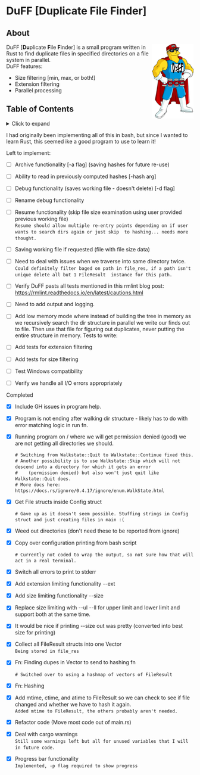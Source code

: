 #  DuFF [Duplicate File Finder] 

## About 
<img align="right" width="112" height="200" src="https://github.com/bioinformike/DuFF/blob/main/misc/duffman.png">DuFF [**Du**plicate **F**ile **F**inder] is a 
small program written in Rust to find duplicate files in specified directories on a file system in parallel.
<br />
DuFF features:
- Size filtering [min, max, or both!]
- Extension filtering
- Parallel processing

## Table of Contents
<!-- ⛔️ MD-MAGIC-EXAMPLE:START (TOC:collapse=true&collapseText=Click to expand) -->
<details>
<summary>Click to expand</summary>
- [About](#about)
- [Install](#install)
- [Usage](#usage)
  * [API](#api)
  * [Configuration Options](#configuration-options)
- [CLI Usage](#cli-usage)
</details>
<!-- ⛔️ MD-MAGIC-EXAMPLE:END -->

I had originally been implementing all of this in bash, but since I wanted to learn Rust, this seemed ike a good program 
to use to learn it!

Left to implement:
- [ ] Archive functionality [-a flag] (saving hashes for future re-use) 
- [ ] Ability to read in previously computed hashes [-hash arg]
- [ ] Debug functionality (saves working file - doesn't delete) [-d flag]
- [ ] Rename debug functionality 
- [ ] Resume functionality (skip file size examination using user provided previous working file)
  <br /> ```Resume should allow multiple re-entry points depending on if user wants to search dirs again or just skip 
  to hashing... needs more thought.```
- [ ] Saving working file if requested (file with file size data)
- [ ] Need to deal with issues when we traverse into same directory twice.
  <br /> ```Could definitely filter baged on path in file_res, if a path isn't unique delete all but 1 FileResult 
         instance for this path.```
- [ ] Verify DuFF pasts all tests mentioned in this rmlint blog post: https://rmlint.readthedocs.io/en/latest/cautions.html
- [ ] Need to add output and logging.

- [ ] Add low memory mode where instead of building the tree in memory as we recursively search the dir structure in parallel we write our finds out to file. Then use that file for figuring out duplicates, never putting the entire structure in memory.
Tests to write:
- [ ] Add tests for extension filtering 
- [ ] Add tests for size filtering
- [ ] Test Windows compatibility
- [ ] Verify we handle all I/O errors appropriately


Completed
- [x] Include GH issues in program help.
- [x] Program is not ending after walking dir structure - likely has to do with error matching logic in run fn.
- [x] Running program on / where we will get permission denied (good) we are not getting all directories we should.
  <br />
  ```
  # Switching from Walkstate::Quit to Walkstate::Continue fixed this.
  # Another possibility is to use Walkstate::Skip which will not descend into a directory for which it gets an error
  #    (permission denied) but also won't just quit like Walkstate::Quit does.
  # More docs here: https://docs.rs/ignore/0.4.17/ignore/enum.WalkState.html
   ```
- [x] Get File structs inside Config struct
  <br />
  ```
  # Gave up as it doesn't seem possible. Stuffing strings in Config struct and just creating files in main :(
   ```
- [x] Weed out directories (don't need these to be reported from ignore)
- [x] Copy over configuration printing from bash script
  <br />
  ```
  # Currently not coded to wrap the output, so not sure how that will act in a real terminal.
   ```
- [x] Switch all errors to print to stderr
- [x] Add extension limiting functionality --ext
- [x] Add size limiting functionality --size
- [x] Replace size limiting with --ul --ll for upper limit and lower limit and support both at the same time.
- [x] It would be nice if printing --size out was pretty (converted into best size for printing)
- [x] Collect all FileResult structs into one Vector
  <br />```Being stored in file_res```
- [x] Fn: Finding dupes in Vector<FileResult> to send to hashing fn
  <br />
  ```
  # Switched over to using a hashmap of vectors of FileResult
   ```
- [x] Fn: Hashing
- [x] Add mtime, ctime, and atime to FileResult so we can check to see if file changed and whether we have to hash it
     again.
  <br /> ```Added mtime to FileResult, the others probably aren't needed.```
- [x] Refactor code (Move most code out of main.rs)
- [x] Deal with cargo warnings
  <br /> ```Still some warnings left but all for unused variables that I will in future code.```

- [x] Progress bar functionality
  <br /> ```Implemented, -p flag required to show progress ```



